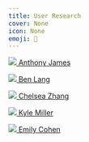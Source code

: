 ```yaml
---
title: User Research
cover: None
icon: None
emoji: 🔬
---
```


[<span class="miniicon"> <img src="https://prod-files-secure.s3.us-west-2.amazonaws.com/1f88cc90-92fd-4ce4-bfcd-25daec2ffbbe/195b9b37-666d-4e1f-ba4a-2c72ef87fb1c/anthony-james.png?X-Amz-Algorithm=AWS4-HMAC-SHA256&X-Amz-Content-Sha256=UNSIGNED-PAYLOAD&X-Amz-Credential=AKIAT73L2G45HZZMZUHI%2F20240625%2Fus-west-2%2Fs3%2Faws4_request&X-Amz-Date=20240625T234059Z&X-Amz-Expires=3600&X-Amz-Signature=1221197d5ac61cd84292d90f69077ed584dc50fa6d4f7587c84c0b782a26dbe3&X-Amz-SignedHeaders=host&x-id=GetObject"></span> Anthony James](/Users/wajdalisaleh/connectors/notion4ever/_site/Anthony_James/Anthony_James.html)

[<span class="miniicon"> <img src="https://prod-files-secure.s3.us-west-2.amazonaws.com/1f88cc90-92fd-4ce4-bfcd-25daec2ffbbe/daef7c2e-d1f8-4037-8f3a-0c23864537c0/ben-lang.png?X-Amz-Algorithm=AWS4-HMAC-SHA256&X-Amz-Content-Sha256=UNSIGNED-PAYLOAD&X-Amz-Credential=AKIAT73L2G45HZZMZUHI%2F20240625%2Fus-west-2%2Fs3%2Faws4_request&X-Amz-Date=20240625T234059Z&X-Amz-Expires=3600&X-Amz-Signature=99408fad29d43447c147cf35f80b11a2ee189df57f2fc5f839d66eb4ac81c5d7&X-Amz-SignedHeaders=host&x-id=GetObject"></span> Ben Lang](/Users/wajdalisaleh/connectors/notion4ever/_site/Ben_Lang/Ben_Lang.html)

[<span class="miniicon"> <img src="https://prod-files-secure.s3.us-west-2.amazonaws.com/1f88cc90-92fd-4ce4-bfcd-25daec2ffbbe/e855e841-b462-44a0-add0-4da6f21c9ec8/chelsea-zhang.png?X-Amz-Algorithm=AWS4-HMAC-SHA256&X-Amz-Content-Sha256=UNSIGNED-PAYLOAD&X-Amz-Credential=AKIAT73L2G45HZZMZUHI%2F20240625%2Fus-west-2%2Fs3%2Faws4_request&X-Amz-Date=20240625T234100Z&X-Amz-Expires=3600&X-Amz-Signature=28544b863e9722db7b2abffd3c36330eb0bbc2a0a18551507500c16235a2aed1&X-Amz-SignedHeaders=host&x-id=GetObject"></span> Chelsea Zhang](/Users/wajdalisaleh/connectors/notion4ever/_site/Chelsea_Zhang/Chelsea_Zhang.html)

[<span class="miniicon"> <img src="https://prod-files-secure.s3.us-west-2.amazonaws.com/1f88cc90-92fd-4ce4-bfcd-25daec2ffbbe/66ca2e9f-30d7-4c90-92a2-b0fdfc68ec69/kyle-miller.png?X-Amz-Algorithm=AWS4-HMAC-SHA256&X-Amz-Content-Sha256=UNSIGNED-PAYLOAD&X-Amz-Credential=AKIAT73L2G45HZZMZUHI%2F20240625%2Fus-west-2%2Fs3%2Faws4_request&X-Amz-Date=20240625T234101Z&X-Amz-Expires=3600&X-Amz-Signature=13759b9762c6aabefa83c17c2276b74267784ff3a2583867b83218343ab3a250&X-Amz-SignedHeaders=host&x-id=GetObject"></span> Kyle Miller](/Users/wajdalisaleh/connectors/notion4ever/_site/Kyle_Miller/Kyle_Miller.html)

[<span class="miniicon"> <img src="https://prod-files-secure.s3.us-west-2.amazonaws.com/1f88cc90-92fd-4ce4-bfcd-25daec2ffbbe/b19a2914-df5a-43aa-8787-b8ea056ebac4/emily-cohen.png?X-Amz-Algorithm=AWS4-HMAC-SHA256&X-Amz-Content-Sha256=UNSIGNED-PAYLOAD&X-Amz-Credential=AKIAT73L2G45HZZMZUHI%2F20240625%2Fus-west-2%2Fs3%2Faws4_request&X-Amz-Date=20240625T234103Z&X-Amz-Expires=3600&X-Amz-Signature=57b77a65cd62d8e037b8feeb5f4084f7cfd1eb2a2c1cdcefaf88a6a9591f557d&X-Amz-SignedHeaders=host&x-id=GetObject"></span> Emily Cohen](/Users/wajdalisaleh/connectors/notion4ever/_site/Emily_Cohen/Emily_Cohen.html)
